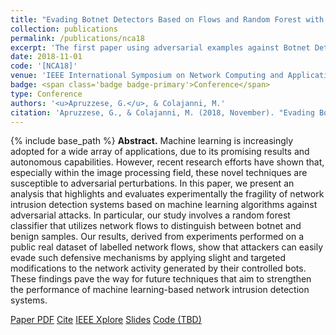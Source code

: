 ```yaml
---
title: "Evading Botnet Detectors Based on Flows and Random Forest with Adversarial Samples"
collection: publications
permalink: /publications/nca18
excerpt: 'The first paper using adversarial examples against Botnet Detectors (yes, the title has a typo).'
date: 2018-11-01
code: '[NCA18]'
venue: 'IEEE International Symposium on Network Computing and Applications [BEST STUDENT PAPER AWARD]'
badge: <span class='badge badge-primary'>Conference</span>
type: Conference
authors: '<u>Apruzzese, G.</u>, & Colajanni, M.'
citation: 'Apruzzese, G., & Colajanni, M. (2018, November). "Evading Botnet Detectors Based on Flows and Random Forest with Adversarial Samples." In <i>2018 IEEE 17th International Symposium on Network Computing and Applications (NCA)</i> [BEST STUDENT PAPER AWARD] (pp. 1-8). IEEE.'
---
```

{% include base_path %}
<b>Abstract.</b> Machine learning is increasingly adopted for a wide array of applications, due to its promising results and autonomous capabilities. However, recent research efforts have shown that, especially within the image processing field, these novel techniques are susceptible to adversarial perturbations. In this paper, we present an analysis that highlights and evaluates experimentally the fragility of network intrusion detection systems based on machine learning algorithms against adversarial attacks. In particular, our study involves a random forest classifier that utilizes network flows to distinguish between botnet and benign samples. Our results, derived from experiments performed on a public real dataset of labelled network flows, show that attackers can easily evade such defensive mechanisms by applying slight and targeted modifications to the network activity generated by their controlled bots. These findings pave the way for future techniques that aim to strengthen the performance of machine learning-based network intrusion detection systems.

<a class="btn btn-outline-primary my-1 mr-1 btn-sm" href="{{ base_path }}/files/papers/nca18/nca18.pdf" target="_blank" rel="noopener">Paper PDF</a> 
<a class="btn btn-outline-primary my-1 mr-1 btn-sm" href="{{ base_path }}/files/papers/nca18/nca18_cite.html" target="_blank" rel="noopener">Cite</a> 
<a class="btn btn-outline-primary my-1 mr-1 btn-sm" href="https://ieeexplore.ieee.org/abstract/document/8548327" target="_blank" rel="noopener">IEEE Xplore</a> 
<a class="btn btn-outline-primary my-1 mr-1 btn-sm" href="{{ base_path }}/files/papers/nca18/nca18_slides.pdf" target="_blank" rel="noopener">Slides</a> 
<a class="btn btn-outline-primary my-1 mr-1 btn-sm" href="https://github.com/hihey54/nca18" target="_blank" rel="noopener">Code (TBD)</a> 